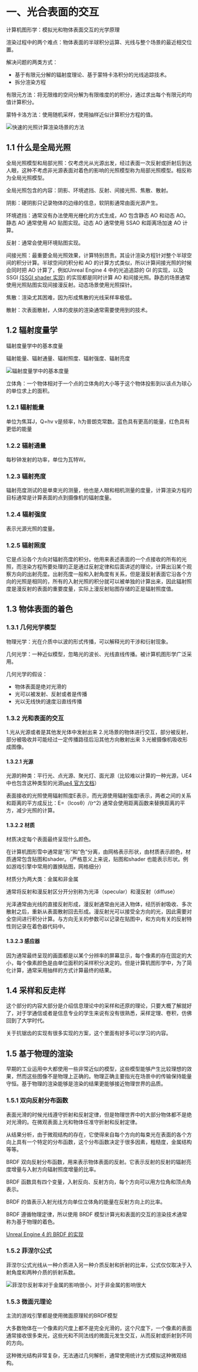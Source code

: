 # 一、光合表面的交互
计算机图形学：模拟光和物体表面交互的光学原理

渲染过程中的两个难点：物体表面的半球积分运算、光线与整个场景的最近相交位置。

解决问题的两类方式：
- 基于有限元分解的辐射度理论、基于蒙特卡洛积分的光线追踪技术。
- 拆分渲染方程

有限元方法：将无限维的空间分解为有限维度的的积分，通过求出每个有限元的均值计算积分。

蒙特卡洛方法：使用随机采样，使用抽样近似计算积分方程的值。

![快速的光照计算渲染场景的方法](/pic/快速的光照计算渲染场景分类.png)

## 1.1 什么是全局光照

全局光照模型和局部光照：仅考虑光从光源出发，经过表面一次反射或折射后到达人眼，这种不考虑非光源表面对着色的影响的光照模型称为局部光照模型。相反称为全局光照模型。

全局光照包含的内容：阴影、环境遮挡、反射、间接光照、焦散、散射。

阴影：硬阴影只记录物体的边缘的信息，软阴影通常由面光源产生。

环境遮挡：通常没有办法使用光栅化的方式生成，AO 包含静态 AO 和动态 AO。静态 AO 通常使用 AO 贴图实现。动态 AO 通常使用 SSAO 和距离场加速 AO 计算。

反射：通常会使用环境贴图实现。

间接光照：最重要全局光照效果，计算特别昂贵。其设计渲染方程针对整个半球空间的积分计算。半球空间的积分和 AO 的计算方式类似，所以计算间接光照的时候会同时把 AO 计算了，例如Unreal Engine 4 中的光追追踪的 GI 的实现，以及 SSGI [(SSGI shader 实现)](https://github.com/EpicGames/UnrealEngine/blob/release/Engine/Shaders/Private/SSRT/SSRTDiffuseIndirect.usf) 的实现都是同时计算 AO 和间接光照。静态的场景通常使用光照贴图实现间接漫反射。动态场景使用光照探针。

焦散：渲染尤其困难，因为形成焦散的光线采样率极低。

散射：次表面散射，人体的皮肤的渲染通常需要使用到的技术。

## 1.2 辐射度量学

辐射度量学中的基本度量

辐射能量、辐射通量、辐射照度、辐射强度、辐射亮度

![辐射度量学中的基本度量](/pic/辐射度量学中的基本度量.jpeg)

立体角：一个物体相对于一个点的立体角的大小等于这个物体投影到以该点为球心的单位求上的面积。

### 1.2.1 辐射能量

单位为焦耳J，Q=hv v是频率，h为普朗克常数。蓝色具有更高的能量，红色具有更低的能量

### 1.2.2 辐射通量

每秒钟发射的功率，单位为瓦特W。

### 1.2.3 辐射亮度

辐射亮度测试的是单束光的测量，他也是人眼和相机测量的度量，计算渲染方程的目标通常是计算表面的点到摄像机的辐射度量。

### 1.2.4 辐射强度

表示光源光照的度量。

### 1.2.5 辐射照度

它是点沿各个方向对辐射亮度的积分。他用来表述表面的一个点接收的所有的光照，而渲染方程所要处理的正是通过反射定律和后面讲述的理论，计算出沿某个观察方向的出射亮度。出射亮度一般和入射角度有关系，但是漫反射表面它沿各个方向的光照是相同的，所有的入射光照的积分就可以被单独的计算出来，因此辐射照度是漫反射的表面的重要度量，实际上漫反射贴图存储的正是辐射照度值。

## 1.3 物体表面的着色

### 1.3.1 几何光学模型

物理光学：光在介质中以波的形式传播，可以解释光的干涉和衍射现象。

几何光学：一种近似模型，忽略光的波长、光线直线传播。被计算机图形学广泛采用。

几何光学的假设：
- 物体表面是绝对光滑的
- 光可以被发射、反射或者是传播
- 光以无线快的速度沿直线传播

### 1.3.2 光和表面的交互

1.光从光源或者是其他发光体中发射出来
2.光场景的物体进行交互，部分被反射，部分被吸收并可能经过一定传播路径后沿其他方向散射出来
3.光被摄像机吸收形成图像。

#### 1.3.2.1 光源

光源的种类：平行光、点光源、聚光灯、面光源（比较难以计算的一种光源，UE4 中也包含这种类型的光源[ue4 官方文档](https://docs.unrealengine.com/en-US/Engine/Rendering/LightingAndShadows/LightTypes/RectLights/index.html)）

表面接收的光照使用辐射照度E表示，而光源使用辐射强度I表示，两者之间的关系和距离的平方成反比：E=（Icosθ）/(r^2) 通常会使用距离函数来替换距离的平方，减少光照的计算。

#### 1.3.2.2 材质

材质决定每个表面最终呈现什么颜色。

在计算机图形雪中通常是”形“和”色“分离，由网格表示形状，由材质表示颜色，材质通常包含贴图和shader。（严格意义上来说，贴图和shader 也能表示形状。例如游戏引擎中常用的置换贴图，网格细分）

材质分为两大类：金属和非金属

通常将反射和漫反射区分开分别称为光泽（specular）和漫反射（diffuse）

光泽通常由光线的直接反射形成，漫反射通常由光进入物体，经历折射吸收、多次散射之后，重新从表面散射回去形成。漫反射光可以接受全方向的光，因此需要对全空间进行积分计算。与方向无关的参数可以记录在贴图中，和方向有关的反射特性则记录在着色器代码中。

#### 1.3.2.3 感应器

因为通常最终呈现的画面都是以某个分辨率的屏幕显示，每个像素的存在固定的大小，每个像素颜色是由单位面积的采样积分决定的。但是计算机图形学中，为了简化计算，通常采用抽样的方式计算最终的结果。

## 1.4 采样和反走样

这个部分的内容大部分是介绍信息理论中的采样和还原的理论，只要大概了解就好了，对于学通信或者是信息专业的学生来说有没有很熟悉，采样定理、卷积，仿佛回到了大学时代。

关于抗锯齿的实现有很多实现的方案，这个里面有好多可以学习的内容。

## 1.5 基于物理的渲染

早期的工业运用中大都使用一些非常近似的模型，这些模型能够产生比较理想的效果，然而这些图像不是物理上正确的。物理正确主要指光在场景中的传输保持能量守恒。基于物理的渲染能够是渲染的结果更能够接近物理世界的品质。

### 1.5.1 双向反射分布函数

表面光滑的时候光线遵守折射和反射定律，但是物理世界中的大部分物体都不是绝对光滑的。在微观表面上光和物体任准守折射和反射定律。

从结果分析，由于微观结构的存在，它使得来自每个方向的每束光在表面的各个方向上具有一个特定的分布函数，这个分布函数决定于很多因素，粗糙度，金属结构等等。

BRDF 双向反射分布函数，用来表示物体表面的反射。它表示反射的反射的辐射亮度增量与入射方向辐射照度增量的比率。

BRDF 函数具有四个变量，入射反向、反射方向，每个方向可以用方位角和顶点角表示。 

BRDF 的值表示入射光线方向单位立体角的能量在反射方向上的比率。

BRDF 遵循物理定律，所以使用 BRDF 模型计算光和表面的交互的渲染技术通常称为基于物理的着色。

[Unreal Engine 4 的 BRDF 的实现](https://github.com/EpicGames/UnrealEngine/blob/bf95c2cbc703123e08ab54e3ceccdd47e48d224a/Engine/Shaders/Private/BRDF.ush)

### 1.5.2 菲涅尔公式

菲涅尔公式光线从一种介质进入另一种介质反射和折射的比率，公式仅仅取决于入射角度和两种介质的折射系数。

![菲涅尔反射率对于金属的影响很小，对于非金属的影响很大](/pic/菲涅尔反射率对于金属和非金属的区别.jpeg)

### 1.5.3 微面元理论

主流的游戏引擎都是使用微面原理轮的BRDF模型

大多数物体在一个像素的尺度上都不是完全光滑的，这个尺度下，一个像素的表面通常接收很多束光，这些光和不同法线的微面元发生交互，从而反射或折射到不同的方向。

这种微光结构非常复杂，无法通过几何解析，通常使用统计方式模拟这种微观结构。






